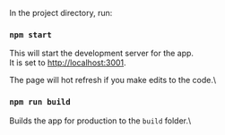 In the project directory, run:

### `npm start`

This will start the development server for the app.\
It is set to [http://localhost:3001](http://localhost:3001).

The page will hot refresh if you make edits to the code.\

### `npm run build`

Builds the app for production to the `build` folder.\
